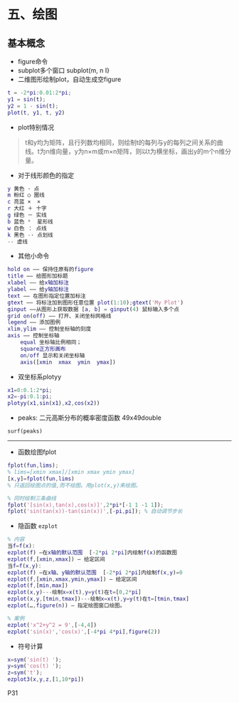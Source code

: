 # 五、绘图

## 基本概念

- figure命令
- subplot多个窗口 subplot(m, n I}
- 二维图形绘制plot，自动生成空figure

```matlab
t = -2*pi:0.01:2*pi;
y1 = sin(t);
y2 = 1 - sin(t);
plot(t, y1, t, y2)
```
- plot特别情况

> t和y均为矩阵，且行列数均相同，则绘制t的每列与y的每列之间关系的曲线。t为n维向量，y为n×m或m×n矩阵，则以t为横坐标，画出y的m个n维分量。

- 对于线形颜色的指定

```matlab
y 黄色 · 点
m 粉红 ○ 圈线
c 亮蓝 ×  ×
r 大红 ＋ 十字
g 绿色 － 实线
b 蓝色 *  星形线
w 白色 ： 点线
k 黑色 -· 点划线
-- 虚线
```

- 其他小命令

```matlab
hold on —— 保持住原有的figure
title —— 给图形加标题
xlabel —— 给x轴加标注
ylabel —— 给y轴加标注
text —— 在图形指定位置加标注
gtext —— 将标注加到图形任意位置 plot(1:10);gtext('My Plot')
ginput ——从图形上获取数据 [a, b] = ginput(4) 鼠标输入多个点
grid on(off) —— 打开、关闭坐标网格线
legend —— 添加图例
xlim,ylim —— 控制坐标轴的刻度
axis —— 控制坐标轴 
    equal 坐标轴比例相同；
    square正方形画布
    on/off 显示和关闭坐标轴
    axis([xmin  xmax  ymin  ymax])
```

- 双坐标系plotyy
```matlab
x1=0:0.1:2*pi;
x2=-pi:0.1:pi;
plotyy(x1,sin(x1),x2,cos(x2))
```

- peaks: 二元高斯分布的概率密度函数 49x49double

`surf(peaks)`

---

- 函数绘图fplot

```matlab
fplot(fun,lims); 
% lims=[xmin xmax]/[xmin xmax ymin ymax]
[x,y]=fplot(fun,lims)
% 只返回绘图点的值,而不绘图。用plot(x,y)来绘图。

% 同时绘制三条曲线
fplot('[sin(x),tan(x),cos(x)]',2*pi*[-1 1 -1 1]);
fplot('sin(tan(x))-tan(sin(x))',[-pi,pi]); % 自动调节步长
```

- 隐函数 `ezplot`

```matlab
% 内容
当f=f(x):
ezplot(f) —在x轴的默认范围  [-2*pi 2*pi]内绘制f(x)的函数图
ezplot(f,[xmin,xmax]) — 给定区间
当f=f(x,y):
ezplot(f) —在x轴、y轴的默认范围  [-2*pi 2*pi]内绘制f(x,y)=0
ezplot(f,[xmin,xmax,ymin,ymax]) — 给定区间
ezplot(f,[min,max])
ezplot(x,y)---绘制x=x(t),y=y(t)在t=[0,2*pi]
ezplot(x,y,[tmin,tmax])---绘制x=x(t),y=y(t)在t=[tmin,tmax]
ezplot(…,figure(n)) — 指定绘图窗口绘图。

% 案例
ezplot('x^2+y^2 = 9',[-4,4])
ezplot('sin(x)','cos(x)',[-4*pi 4*pi],figure(2))
```

- 符号计算

```matlab
x=sym('sin(t) ');
y=sym('cos(t) ');
z=sym('t');
ezplot3(x,y,z,[1,10*pi])
```

P31